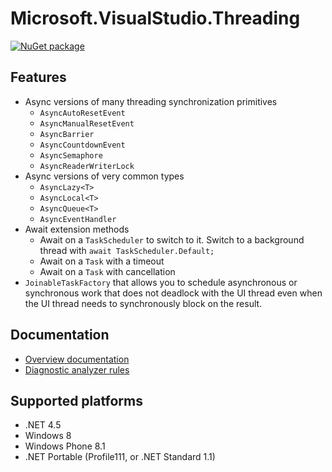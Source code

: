 Microsoft.VisualStudio.Threading
=================================

[![NuGet package](https://img.shields.io/nuget/v/Microsoft.VisualStudio.Threading.svg)](https://nuget.org/packages/Microsoft.VisualStudio.Threading)

## Features

* Async versions of many threading synchronization primitives
  * `AsyncAutoResetEvent`
  * `AsyncManualResetEvent`
  * `AsyncBarrier`
  * `AsyncCountdownEvent`
  * `AsyncSemaphore`
  * `AsyncReaderWriterLock`
* Async versions of very common types
  * `AsyncLazy<T>`
  * `AsyncLocal<T>`
  * `AsyncQueue<T>`
  * `AsyncEventHandler`
* Await extension methods
  * Await on a `TaskScheduler` to switch to it.
    Switch to a background thread with `await TaskScheduler.Default;`
  * Await on a `Task` with a timeout
  * Await on a `Task` with cancellation  
* `JoinableTaskFactory` that allows you to schedule asynchronous or synchronous work
  that does not deadlock with the UI thread even when the UI thread needs to
  synchronously block on the result.

## Documentation

* [Overview documentation](doc/index.md) 
* [Diagnostic analyzer rules](doc/analyzers/index.md)

## Supported platforms

* .NET 4.5
* Windows 8
* Windows Phone 8.1
* .NET Portable (Profile111, or .NET Standard 1.1)

[1]: https://nuget.org/packages/Microsoft.VisualStudio.Threading "Microsoft.VisualStudio.Threading NuGet package"

